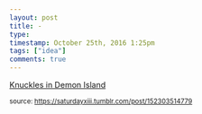```yaml
---
layout: post
title: -
type: 
timestamp: October 25th, 2016 1:25pm
tags: ["idea"]
comments: true
---
```

<a href=" https://href.li/?http://knuxdi.tumblr.com/">
    Knuckles in Demon Island</a>
  
<small>source: https://saturdayxiii.tumblr.com/post/152303514779</small>